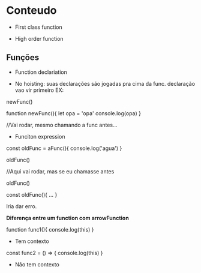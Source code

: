 # Conteudo

- First class function

- High order function

## Funções

* Function declariation

- No hoisting: suas declarações são jogadas pra cima da func.
declaração vao vir primeiro
EX:

newFunc()

function newFunc(){
  let opa = 'opa'
  console.log(opa)
}

//Vai rodar, mesmo chamando a func antes...

* Funciton expression

const oldFunc = aFunc(){
  console.log('agua')
}

oldFunc()

//Aqui vai rodar, mas se eu chamasse antes 

oldFunc()

const oldFunc(){
  ...
}

Iria dar erro.

**Diferença entre um function com arrowFunction**

function func1(){
  console.log(this)
}

- Tem contexto

const func2 = () => {
  console.log(this)
}
- Não tem contexto
